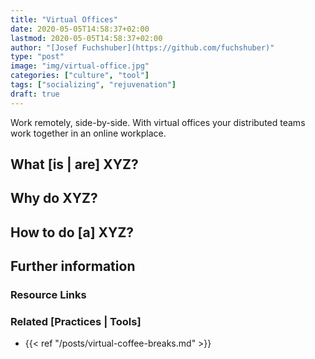```yaml
---
title: "Virtual Offices"
date: 2020-05-05T14:58:37+02:00
lastmod: 2020-05-05T14:58:37+02:00
author: "[Josef Fuchshuber](https://github.com/fuchshuber)"
type: "post"
image: "img/virtual-office.jpg"
categories: ["culture", "tool"]
tags: ["socializing", "rejuvenation"]
draft: true
---
```


Work remotely, side-by-side. With virtual offices your distributed teams work together in an online workplace.
<!--more-->

## What [is | are] XYZ?

## Why do XYZ?

## How to do [a] XYZ?

## Further information

### Resource Links

### Related [Practices | Tools]

* {{< ref "/posts/virtual-coffee-breaks.md" >}}